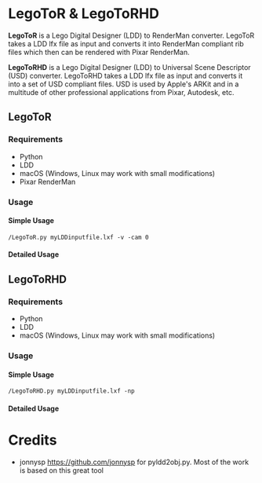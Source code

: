 # LegoToR & LegoToRHD
**LegoToR** is a Lego Digital Designer (LDD) to RenderMan converter. LegoToR takes a LDD lfx file as input and converts it into RenderMan compliant rib files which then can be rendered with Pixar RenderMan.

**LegoToRHD** is a Lego Digital Designer (LDD) to Universal Scene Descriptor (USD) converter. LegoToRHD takes a LDD lfx file as input and converts it into a set of USD compliant files. USD is used by Apple's ARKit and in a multitude of other professional applications from Pixar, Autodesk, etc.

## LegoToR

### Requirements

* Python
* LDD
* macOS (Windows, Linux may work with small modifications)
* Pixar RenderMan

### Usage

#### Simple Usage

```
/LegoToR.py myLDDinputfile.lxf -v -cam 0
```

#### Detailed Usage

## LegoToRHD

### Requirements

* Python
* LDD
* macOS (Windows, Linux may work with small modifications)

### Usage

#### Simple Usage

```
/LegoToRHD.py myLDDinputfile.lxf -np
```

#### Detailed Usage

# Credits

* jonnysp https://github.com/jonnysp for pyldd2obj.py. Most of the work is based on this great tool
